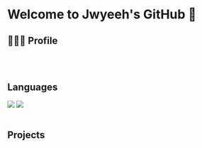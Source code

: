 # Welcome to Jwyeeh's GitHub 👋

## 🧑🏻‍💻 Profile


<br> 
<br>

## Languages

<img src="https://img.shields.io/badge/Python-#3776AB?style=flat&logo=Python&logoColor=white"/>
<img src="https://img.shields.io/badge/PyTorch-#EE4C2C?style=flat&logo=PyTorch&logoColor=white"/>

<br>
<br>

## Projects


<br> 
<br>
